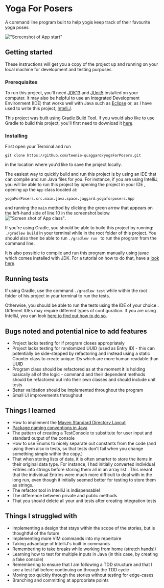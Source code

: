 # Yoga For Posers 
A command line program built to help yogis keep track of their favourite yoga
 poses.
 
!["Screenshot of App start"](https://imgur.com/jxG12k0.jpg)

 ## Getting started
 These instructions will get you a copy of the project up and running on your local machine for development and testing purposes.

 ### Prerequisites
 To run this project, you'll need [JDK13](https://openjdk.java.net/projects/jdk/13/) 
 and [JUnit5](https://junit.org/junit5/) installed on your computer. It may
  also be helpful to use an Integrated Development Environment (IDE) that works
   well with Java such as [Eclipse](https://www.eclipse.org/downloads/packages/) 
  or, as I have used to write this project, [IntelliJ](https://www.jetbrains.com/idea/).
  
   This project was built using [Gradle Build Tool](https://gradle.org/). If you
    would also like to use Gradle to build this project, you'll first need to
     download it [here](https://gradle.org/install/). 
  
 ### Installing
 First open your Terminal and run 
 
 ```git clone https://github.com/teenie-quaggard/yogaForPosers.git```
 
 in the location where you'd like to save the project locally. 
 
 The easiest way to quickly build and run this project is by using an IDE that
  can compile and run Java files for you. For instance, if you are using
   IntelliJ, you will be able to run this project by opening the project in your IDE
  , opening up the ```App``` class located at: 
  
   ```yogaForPosers.src.main.java.space.jaggard.yogaforposers.App```
   
   and running the ```main``` method by clicking the green arrow that appears
    on the left-hand side of line 10 in the screenshot below.  
    !["Screen shot of App class"](https://imgur.com/Fx60bUY.jpg).

   If you're using Gradle, you should be able to build this project by
    running: ```./gradlew build``` in your terminal while in the root folder
     of this project. You should also then be able to run ```./gradlew run
     ``` to run the program from the command line.
     
   It is also possible to compile and run this program manually using javac
      which comes installed with JDK. For a tutorial on how to do that, have a 
   [look here](https://users.soe.ucsc.edu/~eaugusti/archive/102-winter16/misc/howToCompileAndRunFromCommandLine.html).
 
 ## Running tests
If using Gradle, use the command ```./gradlew test``` while within the root
 folder of his project in your terminal to run the tests.
 
 Otherwise, you should be able to run the tests using the IDE of your choice
. Different IDEs may require different types of configuration. If you are
  using IntelliJ, you can look [here to find out how to do so](https://www.jetbrains.com/help/idea/creating-run-debug-configuration-for-tests.html).

## Bugs noted and potential nice to add features
- Project lacks testing for if program closes appropriately
- Project lacks testing for randomized UUID (used as Entry ID) - this can
 potentially be side-stepped by refactoring and instead using a static Counter
  class to create unique IDs which are more human readable than UUID
- Program class should be refactored as at the moment it is holding basically
 all of the logic - command and their dependent methods should be refactored
  out into their own classes and should include unit tests
- Better validation should be implemented throughout the program
- Small UI improvements throughout

 ## Things I learned
 - How to implement the [Maven Standard Directory Layout](https://maven.apache.org/guides/introduction/introduction-to-the-standard-directory-layout.html)
 - [Package naming conventions in Java](https://docs.oracle.com/javase/tutorial/java/package/namingpkgs.html)
 - The pattern of creating a TestConsole to substitute for user input and
  standard output of the console
- How to use Enums to nicely separate out constants from the code (and using
 them also in tests, so that tests don't fail when you change something
  simple within the copy.)
- That when storing lists of data, it is often smarter to store the
 items in their original data type. For instance, I had initially converted
  individual Entries into strings before storing them all in an array list
  . This meant that the individual Entries were much more difficult to deal
   with in the long run, even though it initially seemed better for testing
    to store them as strings.
- The refactor tool in IntelliJ is indispensable! 
- The difference between private and public methods
- That you should delete all your unit tests after creating integration tests
 
 ## Things I struggled with
- Implementing a design that stays within the scope of the stories, but is
 thoughtful of the future
- Implementing more VIM commands into my repertoire
- Taking advantage of IntelliJ's built in commands
- Remembering to take breaks while working from home (stretch hands!)
- Learning how to test for multiple inputs in Java (in this case, by creating
 a fake console)
- Remembering to ensure that I am following a TDD structure and that I see a
  test fail before continuing on through the TDD cycle
- Moving too quickly through the stories without testing for edge-cases
- Branching and committing at appropriate points
 

